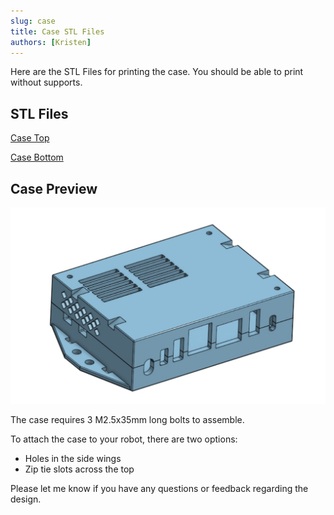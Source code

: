 ```yaml
---
slug: case
title: Case STL Files
authors: [Kristen]
---
```

Here are the STL Files for printing the case. You should be able to print without supports. 

<!-- truncate -->

## STL Files

[Case Top](./2025-08-08-Case-STL-Files/Case-top.stl)

[Case Bottom](./2025-08-08-Case-STL-Files/Case-bottom.stl)

## Case Preview 
![Case Preview](../docs/Intro/img/case.jpg)

The case requires 3 M2.5x35mm long bolts to assemble. 

To attach the case to your robot, there are two options:
- Holes in the side wings
- Zip tie slots across the top


Please let me know if you have any questions or feedback regarding the design. 

<!-- truncate ![RUBIK-Pi in Action](./rubik-pi-action.jpg)-->
